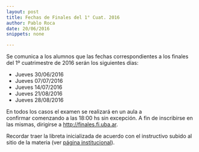```yaml
---
layout: post
title: Fechas de Finales del 1° Cuat. 2016
author: Pablo Roca
date: 20/06/2016
snippets: none

---
```

<div class="entry-content">
						<p>Se comunica a los alumnos que las fechas correspondientes a los finales del 1º cuatrimestre de 2016&nbsp;serán los&nbsp;siguientes días:</p>
<ul>
<li>Jueves 30/06/2016</li>
<li>Jueves 07/07/2016</li>
<li>Jueves 14/07/2016</li>
<li>Jueves 21/08/2016</li>
<li>Jueves 28/08/2016</li>
</ul>
<p>En todos los casos el examen se realizará en un aula a confirmar&nbsp;comenzando a las 18:00 hs sin excepción. A fin de inscribirse en las mismas, dirigirse a&nbsp;<a href="http://finales.fi.uba.ar">http://finales.fi.uba.ar</a>.</p>
<p>Recordar traer la libreta inicializada de acuerdo con el instructivo subido al sitio de la materia (ver <a title="Institucional" href="/institucional">página institucional</a>).</p>
											</div>
